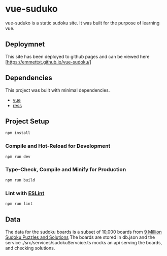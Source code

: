 # vue-suduko

vue-suduko is a static sudoku site. It was built for the purpose of learning vue.

## Deploymnet

This site has been deployed to github pages and can be viewed here [https://emmettxt.github.io/vue-sudoku/]

## Dependencies

This project was built with minimal dependencies.

- [vue](https://vuejs.org/)
- [ress](https://github.com/filipelinhares/ress)

## Project Setup

```sh
npm install
```

### Compile and Hot-Reload for Development

```sh
npm run dev
```

### Type-Check, Compile and Minify for Production

```sh
npm run build
```

### Lint with [ESLint](https://eslint.org/)

```sh
npm run lint
```

## Data

The data for the sudoku boards is a subset of 10,000 boards from [9 Million Sudoku Puzzles and Solutions](https://www.kaggle.com/datasets/rohanrao/sudoku)
The boards are stored in db.json and the service ./src/services/sudokuServcice.ts mocks an api serving the boards, and checking solutions.
